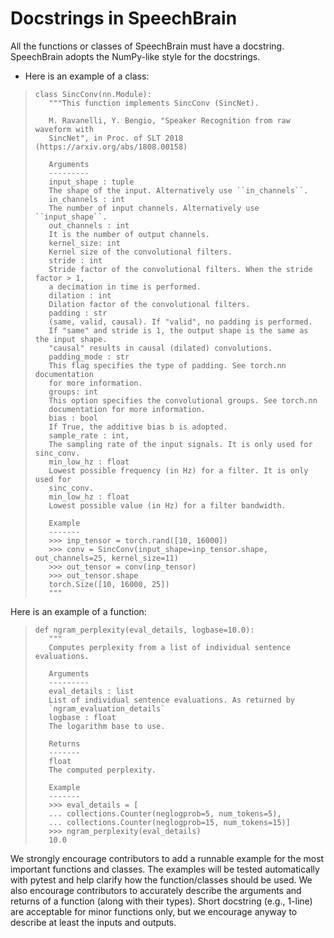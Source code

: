 # Docstrings in SpeechBrain
All the functions or classes of SpeechBrain must have a docstring. SpeechBrain adopts the NumPy-like style for the docstrings.  
- Here is an example of a class:

>     class SincConv(nn.Module):
>     	 """This function implements SincConv (SincNet).
>     	
>     	 M. Ravanelli, Y. Bengio, "Speaker Recognition from raw waveform with
>     	 SincNet", in Proc. of SLT 2018 (https://arxiv.org/abs/1808.00158)
>     	
>     	 Arguments
>     	 ---------
>     	 input_shape : tuple
>     	 The shape of the input. Alternatively use ``in_channels``.
>     	 in_channels : int
>     	 The number of input channels. Alternatively use ``input_shape``.
>     	 out_channels : int
>     	 It is the number of output channels.
>     	 kernel_size: int
>     	 Kernel size of the convolutional filters.
>     	 stride : int
>     	 Stride factor of the convolutional filters. When the stride factor > 1,
>     	 a decimation in time is performed.
>     	 dilation : int
>     	 Dilation factor of the convolutional filters.
>     	 padding : str
>     	 (same, valid, causal). If "valid", no padding is performed.
>     	 If "same" and stride is 1, the output shape is the same as the input shape.
>     	 "causal" results in causal (dilated) convolutions.
>     	 padding_mode : str
>     	 This flag specifies the type of padding. See torch.nn documentation
>     	 for more information.
>     	 groups: int
>     	 This option specifies the convolutional groups. See torch.nn
>     	 documentation for more information.
>     	 bias : bool
>     	 If True, the additive bias b is adopted.
>     	 sample_rate : int,
>     	 The sampling rate of the input signals. It is only used for sinc_conv.
>     	 min_low_hz : float
>     	 Lowest possible frequency (in Hz) for a filter. It is only used for
>     	 sinc_conv.
>     	 min_low_hz : float
>     	 Lowest possible value (in Hz) for a filter bandwidth.
>     	
>     	 Example
>     	 -------
>     	 >>> inp_tensor = torch.rand([10, 16000])
>     	 >>> conv = SincConv(input_shape=inp_tensor.shape, out_channels=25, kernel_size=11)
>     	 >>> out_tensor = conv(inp_tensor)
>     	 >>> out_tensor.shape
>     	 torch.Size([10, 16000, 25])
>     	 """

Here is an example of a function:

>     def ngram_perplexity(eval_details, logbase=10.0):
>     	 """
>     	 Computes perplexity from a list of individual sentence evaluations.
>     	
>     	 Arguments
>     	 ---------
>     	 eval_details : list
>     	 List of individual sentence evaluations. As returned by
>     	 `ngram_evaluation_details`
>     	 logbase : float
>     	 The logarithm base to use.
>     	
>     	 Returns
>     	 -------
>     	 float
>     	 The computed perplexity.
>     	
>     	 Example
>     	 -------
>     	 >>> eval_details = [
>     	 ... collections.Counter(neglogprob=5, num_tokens=5),
>     	 ... collections.Counter(neglogprob=15, num_tokens=15)]
>     	 >>> ngram_perplexity(eval_details)
>     	 10.0

We strongly encourage contributors to add a runnable example for the most important functions and classes. The examples will be tested automatically with pytest and help clarify how the function/classes should be used. We also encourage contributors to accurately describe the arguments and returns of a function (along with their types).  Short docstring (e.g., 1-line) are acceptable for minor functions only, but we encourage anyway to describe at least the inputs and outputs.
